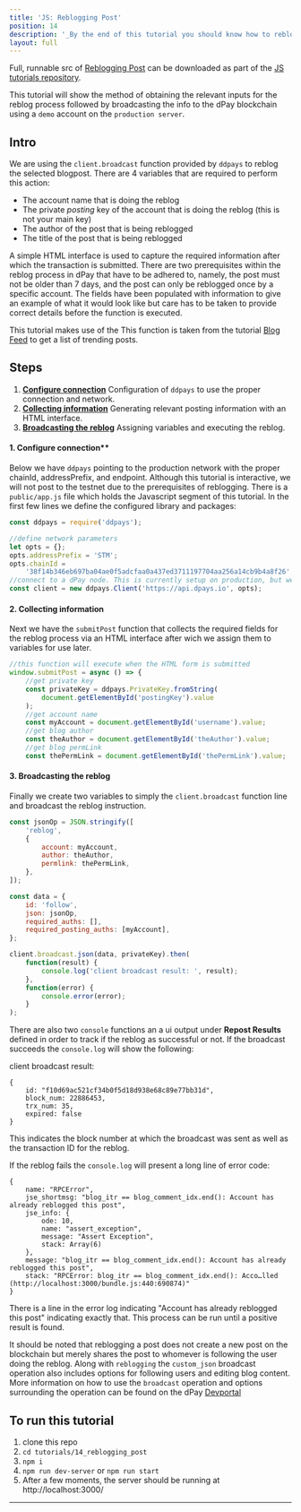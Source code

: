 ```yaml
---
title: 'JS: Reblogging Post'
position: 14
description: '_By the end of this tutorial you should know how to reblog (repost) a blog from dpay_'
layout: full
---              
```

<span class="fa-pull-left top-of-tutorial-repo-link"><span class="first-word">Full</span>, runnable src of [Reblogging Post](https://github.com/dpays/developer-docs-tutorials-js/tree/master/tutorials/14_reblogging_post) can be downloaded as part of the [JS tutorials repository](https://github.com/dpays/developer-docs-tutorials-js).</span>
<br>



This tutorial will show the method of obtaining the relevant inputs for the reblog process followed by broadcasting the info to the dPay blockchain using a `demo` account on the `production server`.

## Intro

We are using the `client.broadcast` function provided by `ddpays` to reblog the selected blogpost. There are 4 variables that are required to perform this action:

*   The account name that is doing the reblog
*   The private _posting_ key of the account that is doing the reblog (this is not your main key)
*   The author of the post that is being reblogged
*   The title of the post that is being reblogged

A simple HTML interface is used to capture the required information after which the transaction is submitted. There are two prerequisites within the reblog process in dPay that have to be adhered to, namely, the post must not be older than 7 days, and the post can only be reblogged once by a specific account. The fields have been populated with information to give an example of what it would look like but care has to be taken to provide correct details before the function is executed.

This tutorial makes use of the This function is taken from the tutorial [Blog Feed](https://github.com/dpays/developer-docs-tutorials-js/blob/master/tutorials/01_blog_feed/) to get a list of trending posts.

## Steps

1.  [**Configure connection**](#configure_connection) Configuration of `ddpays` to use the proper connection and network.
2.  [**Collecting information**](#collecting_information) Generating relevant posting information with an HTML interface.
3.  [**Broadcasting the reblog**](#broadcasting_the_reblog) Assigning variables and executing the reblog.

#### 1. Configure connection\*\*<a name="configure_connection"></a>

Below we have `ddpays` pointing to the production network with the proper chainId, addressPrefix, and endpoint. Although this tutorial is interactive, we will not post to the testnet due to the prerequisites of reblogging.
There is a `public/app.js` file which holds the Javascript segment of this tutorial. In the first few lines we define the configured library and packages:

```javascript
const ddpays = require('ddpays');

//define network parameters
let opts = {};
opts.addressPrefix = 'STM';
opts.chainId =
    '38f14b346eb697ba04ae0f5adcfaa0a437ed3711197704aa256a14cb9b4a8f26';
//connect to a dPay node. This is currently setup on production, but we recommend using a testnet like https://testnet.dpays.io
const client = new ddpays.Client('https://api.dpays.io', opts);
```

#### 2. Collecting information<a name="collecting_information"></a>

Next we have the `submitPost` function that collects the required fields for the reblog process via an HTML interface
after wich we assign them to variables for use later.

```javascript
//this function will execute when the HTML form is submitted
window.submitPost = async () => {
    //get private key
    const privateKey = ddpays.PrivateKey.fromString(
        document.getElementById('postingKey').value
    );
    //get account name
    const myAccount = document.getElementById('username').value;
    //get blog author
    const theAuthor = document.getElementById('theAuthor').value;
    //get blog permLink
    const thePermLink = document.getElementById('thePermLink').value;
```

#### 3. Broadcasting the reblog<a name="broadcasting_the_reblog"></a>

Finally we create two variables to simply the `client.broadcast` function line and broadcast the reblog instruction.

```javascript
const jsonOp = JSON.stringify([
    'reblog',
    {
        account: myAccount,
        author: theAuthor,
        permlink: thePermLink,
    },
]);

const data = {
    id: 'follow',
    json: jsonOp,
    required_auths: [],
    required_posting_auths: [myAccount],
};

client.broadcast.json(data, privateKey).then(
    function(result) {
        console.log('client broadcast result: ', result);
    },
    function(error) {
        console.error(error);
    }
);
```

There are also two `console` functions an a ui output under **Repost Results** defined in order to track if the reblog
as successful or not. If the broadcast succeeds the `console.log` will show the following:

client broadcast result:

```
{
    id: "f10d69ac521cf34b0f5d18d938e68c89e77bb31d",
    block_num: 22886453,
    trx_num: 35,
    expired: false
}
```

This indicates the block number at which the broadcast was sent as well as the transaction ID for the reblog.

If the reblog fails the `console.log` will present a long line of error code:

```
{
    name: "RPCError",
    jse_shortmsg: "blog_itr == blog_comment_idx.end(): Account has already reblogged this post",
    jse_info: {
        ode: 10,
        name: "assert_exception",
        message: "Assert Exception",
        stack: Array(6)
    },
    message: "blog_itr == blog_comment_idx.end(): Account has already reblogged this post",
    stack: "RPCError: blog_itr == blog_comment_idx.end(): Acco…lled (http://localhost:3000/bundle.js:440:690874)"
}
```

There is a line in the error log indicating "Account has already reblogged this post" indicating exactly that. This process can be run until a positive result is found.

It should be noted that reblogging a post does not create a new post on the blockchain but merely shares the post to whomever is following the user doing the reblog. Along with `reblogging` the `custom_json` broadcast operation also includes options for following users and editing blog content. More information on how to use the `broadcast` operation and options surrounding the operation can be found on the dPay [Devportal](https://developers.dpays.io/apidefinitions/#apidefinitions-broadcast-ops-comment)

## To run this tutorial

1.  clone this repo
2.  `cd tutorials/14_reblogging_post`
3.  `npm i`
4.  `npm run dev-server` or `npm run start`
5.  After a few moments, the server should be running at http://localhost:3000/

---
